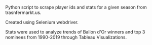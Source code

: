 Python script to scrape player ids and stats for a given season from trasnfermarkt.us.

Created using Selenium webdriver.

Stats were used to analyze trends of Ballon d'Or winners and top 3 nominees from 1990-2019 through Tableau Visualizations.
